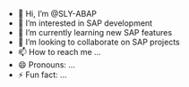 - 👋 Hi, I’m @SLY-ABAP
- 👀 I’m interested in SAP development
- 🌱 I’m currently learning new SAP features 
- 💞️ I’m looking to collaborate on SAP projects
- 📫 How to reach me ...
- 😄 Pronouns: ...
- ⚡ Fun fact: ...

<!---
SLY-ABAP/SLY-ABAP is a ✨ special ✨ repository because its `README.md` (this file) appears on your GitHub profile.
You can click the Preview link to take a look at your changes.
--->

